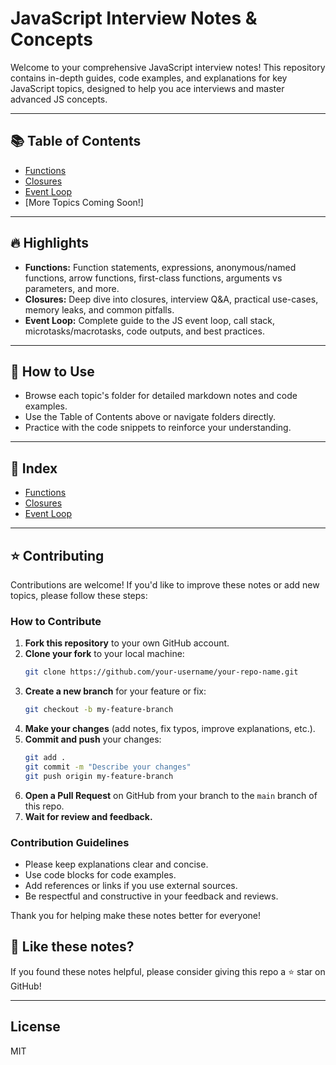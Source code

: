 # JavaScript Interview Notes & Concepts

Welcome to your comprehensive JavaScript interview notes! This repository contains in-depth guides, code examples, and explanations for key JavaScript topics, designed to help you ace interviews and master advanced JS concepts.

---

## 📚 Table of Contents
- [Functions](functions/functions.md)
- [Closures](Closures/closures.md)
- [Event Loop](JS-Interview-Questions/eventloop.md)
- [More Topics Coming Soon!]

---

## 🔥 Highlights
- **Functions:** Function statements, expressions, anonymous/named functions, arrow functions, first-class functions, arguments vs parameters, and more.
- **Closures:** Deep dive into closures, interview Q&A, practical use-cases, memory leaks, and common pitfalls.
- **Event Loop:** Complete guide to the JS event loop, call stack, microtasks/macrotasks, code outputs, and best practices.

---

## 📝 How to Use
- Browse each topic's folder for detailed markdown notes and code examples.
- Use the Table of Contents above or navigate folders directly.
- Practice with the code snippets to reinforce your understanding.

---

## 📖 Index
- [Functions](functions/functions.md)
- [Closures](Closures/README.md)
- [Event Loop](JS%20Interview%20Questions/eventloop.md)

---



## ⭐ Contributing
Contributions are welcome! If you'd like to improve these notes or add new topics, please follow these steps:

### How to Contribute
1. **Fork this repository** to your own GitHub account.
2. **Clone your fork** to your local machine:
   ```bash
   git clone https://github.com/your-username/your-repo-name.git
   ```
3. **Create a new branch** for your feature or fix:
   ```bash
   git checkout -b my-feature-branch
   ```
4. **Make your changes** (add notes, fix typos, improve explanations, etc.).
5. **Commit and push** your changes:
   ```bash
   git add .
   git commit -m "Describe your changes"
   git push origin my-feature-branch
   ```
6. **Open a Pull Request** on GitHub from your branch to the `main` branch of this repo.
7. **Wait for review and feedback.**

### Contribution Guidelines
- Please keep explanations clear and concise.
- Use code blocks for code examples.
- Add references or links if you use external sources.
- Be respectful and constructive in your feedback and reviews.

Thank you for helping make these notes better for everyone!

## 🌟 Like these notes?
If you found these notes helpful, please consider giving this repo a ⭐ star on GitHub!

---

## License
MIT
